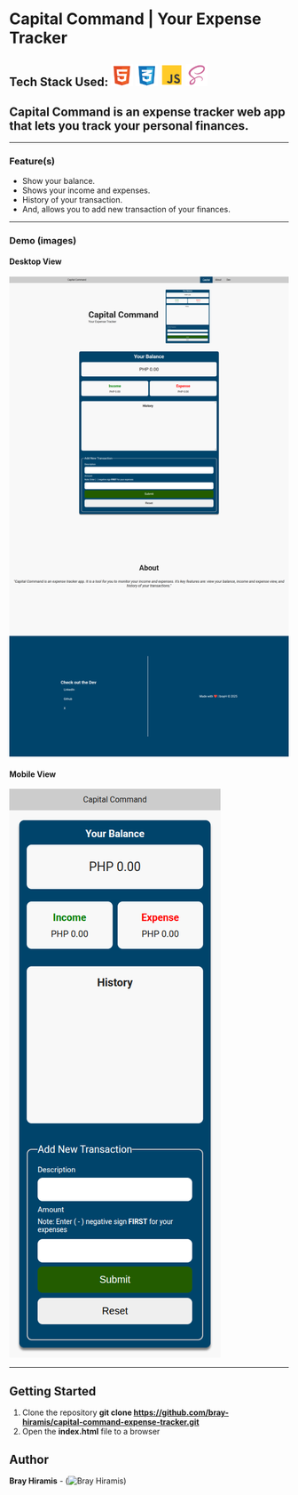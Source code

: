 # Capital Command | Your Expense Tracker

## Tech Stack Used: <img src="img/html5.svg" alt="HTML5 Icon" width="40" height="40"> <img src="img/css3.svg" alt="CSS3 Icon" width="40" height="40"> <img src="img/js.svg" alt="JavaScript Icon" width="40" height="40"> <img src="img/scss.svg" alt="SASS Icon" width="40" height="40">

## Capital Command is an expense tracker web app that lets you track your personal finances.

---

### Feature(s)
* Show your balance.
* Shows your income and expenses.
* History of your transaction.
* And, allows you to add new transaction of your finances.

---

### Demo (images)

#### Desktop View
![Desktop View](img/desktop-view.png)

#### Mobile View
![Mobile View](img/mobile-view.png)

---

## Getting Started

1. Clone the repository
**git clone https://github.com/bray-hiramis/capital-command-expense-tracker.git**
2. Open the **index.html** file to a browser

## Author
<b>Bray Hiramis</b> - (![Bray Hiramis](github.com/bray-hiramis))